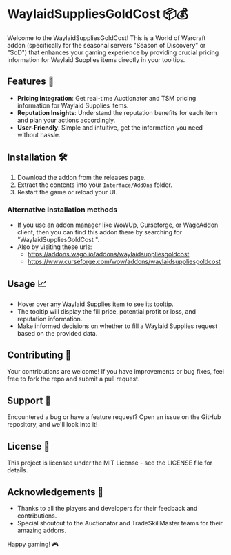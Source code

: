 # WaylaidSuppliesGoldCost 📦💰

Welcome to the WaylaidSuppliesGoldCost! This is a World of Warcraft addon (specifically for the seasonal servers "Season of Discovery" or "SoD") that enhances your gaming experience by providing crucial pricing information for Waylaid Supplies items directly in your tooltips.

## Features 🌟

- **Pricing Integration**: Get real-time Auctionator and TSM pricing information for Waylaid Supplies items.
- **Reputation Insights**: Understand the reputation benefits for each item and plan your actions accordingly.
- **User-Friendly**: Simple and intuitive, get the information you need without hassle.

## Installation 🛠️

1. Download the addon from the releases page.
2. Extract the contents into your `Interface/AddOns` folder.
3. Restart the game or reload your UI.

### Alternative installation methods
- If you use an addon manager like WoWUp, Curseforge, or WagoAddon client, then you can find this addon there by searching for "WaylaidSuppliesGoldCost ".
- Also by visiting these urls: 
  - https://addons.wago.io/addons/waylaidsuppliesgoldcost
  - https://www.curseforge.com/wow/addons/waylaidsuppliesgoldcost

## Usage 📈

- Hover over any Waylaid Supplies item to see its tooltip.
- The tooltip will display the fill price, potential profit or loss, and reputation information.
- Make informed decisions on whether to fill a Waylaid Supplies request based on the provided data.

## Contributing 🤝

Your contributions are welcome! If you have improvements or bug fixes, feel free to fork the repo and submit a pull request.

## Support 💬

Encountered a bug or have a feature request? Open an issue on the GitHub repository, and we'll look into it!

## License 📄

This project is licensed under the MIT License - see the LICENSE file for details.

## Acknowledgements 🙏

- Thanks to all the players and developers for their feedback and contributions.
- Special shoutout to the Auctionator and TradeSkillMaster teams for their amazing addons.

Happy gaming! 🎮
